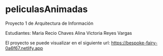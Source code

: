 # peliculasAnimadas
Proyecto 1 de Arquitectura de Información

Estudiantes:
Maria Recio Chaves 
Alina Victoria Reyes Vargas 


El proyecto se puede visualizar en el siguiente url:
https://bespoke-fairy-0a6f67.netlify.app

